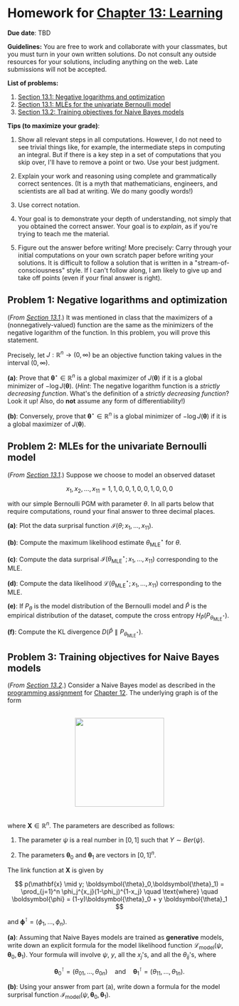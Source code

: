 # Homework for [Chapter 13: Learning](https://mml.johnmyersmath.com/stats-book/chapters/13-learning.html)

**Due date**: TBD

**Guidelines:** You are free to work and collaborate with your classmates, but you must turn in your own written solutions. Do not consult any outside resources for your solutions, including anything on the web. Late submissions will not be accepted.

**List of problems:**

1. [Section 13.1: Negative logarithms and optimization](#problem-1-negative-logarithms-and-optimization)
2. [Section 13.1: MLEs for the univariate Bernoulli model](#problem-2-mles-for-the-univariate-bernoulli-model)
3. [Section 13.2: Training objectives for Naive Bayes models](#problem-3-training-objectives-for-naive-bayes-models)

 **Tips (to maximize your grade)**:
 
1. Show all relevant steps in all computations. However, I do not need to see trivial things like, for example, the intermediate steps in computing an integral. But if there is a key step in a set of computations that you skip over, I'll have to remove a point or two. Use your best judgment.

2. Explain your work and reasoning using complete and grammatically correct sentences. (It is a myth that mathematicians, engineers, and scientists are all bad at writing. We do many goodly words!)
 
3. Use correct notation.

4. Your goal is to demonstrate your depth of understanding, not simply that you obtained the correct answer. Your goal is to _explain_, as if you're trying to teach me the material.

5. Figure out the answer before writing! More precisely: Carry through your initial computations on your own scratch paper before writing your solutions.  It is difficult to follow a solution that is written in a "stream-of-consciousness" style. If I can't follow along, I am likely to give up and take off points (even if your final answer is right).


## Problem 1: Negative logarithms and optimization

(_From [Section 13.1](https://mml.johnmyersmath.com/stats-book/chapters/13-learning.html#a-first-look-at-likelihood-based-learning-objectives)_.) It was mentioned in class that the maximizers of a (nonnegatively-valued) function are the same as the minimizers of the negative logarithm of the function. In this problem, you will prove this statement.

Precisely, let $J:\mathbb{R}^n \to (0,\infty)$ be an objective function taking values in the interval $(0,\infty)$.

**(a)**: Prove that $\boldsymbol{\theta}^\star \in \mathbb{R}^n$ is a global maximizer of $J(\boldsymbol{\theta})$ if it is a global minimizer of $-\log{J(\boldsymbol{\theta})}$. (_Hint_: The negative logarithm function is a _strictly decreasing function_. What's the definition of a _strictly decreasing function_? Look it up! Also, do **not** assume any form of differentiability!)

**(b)**: Conversely, prove that $\boldsymbol{\theta}^\star \in \mathbb{R}^n$ is a global minimizer of $-\log{J(\boldsymbol{\theta})}$ if it is a global maximizer of $J(\boldsymbol{\theta})$.

## Problem 2: MLEs for the univariate Bernoulli model

(_From [Section 13.1](https://mml.johnmyersmath.com/stats-book/chapters/13-learning.html#a-first-look-at-likelihood-based-learning-objectives)_.) Suppose we choose to model an observed dataset

$$
x_1,x_2,\ldots,x_{11} = 1, 1, 0, 0, 1, 0, 0, 1, 0, 0, 0
$$

with our simple Bernoulli PGM with parameter $\theta$. In all parts below that require computations, round your final answer to three decimal places.

**(a)**: Plot the data surprisal function $\mathcal{I}(\theta;x_1,\ldots,x_{11})$.

**(b)**: Compute the maximum likelihood estimate $\theta^\star_\text{MLE}$ for $\theta$.

**(c)**: Compute the data surprisal $\mathcal{I}(\theta^\star_\text{MLE};x_1,\ldots,x_{11})$ corresponding to the MLE.

**(d)**: Compute the data likelihood $\mathcal{L}(\theta^\star_\text{MLE};x_1,\ldots,x_{11})$ corresponding to the MLE.

**(e)**: If $P_\theta$ is the model distribution of the Bernoulli model and $\hat{P}$ is the empirical distribution of the dataset, compute the cross entropy $H_{\hat{P}}(P_{\theta^\star_\text{MLE}})$.

**(f)**: Compute the KL divergence $D(\hat{P} \parallel P_{\theta^\star_\text{MLE}})$.

## Problem 3: Training objectives for Naive Bayes models

(_From [Section 13.2](https://mml.johnmyersmath.com/stats-book/chapters/13-learning.html#general-mle)_.) Consider a Naive Bayes model as described in the [programming assignment](https://github.com/jmyers7/stats-book-materials/blob/main/programming-assignments/assignment_12.ipynb) for [Chapter 12](https://mml.johnmyersmath.com/stats-book/chapters/12-models.html). The underlying graph is of the form

<br>
<center>
<img src="https://raw.githubusercontent.com/jmyers7/stats-book-materials/main/img/nb.svg" width="200" align="center">
</center>
<br>

where $\mathbf{X}\in \mathbb{R}^n$. The parameters are described as follows:

1. The parameter $\psi$ is a real number in $[0,1]$ such that $Y\sim Ber(\psi)$.

2. The parameters $\boldsymbol{\theta}_0$ and $\boldsymbol{\theta}_1$ are vectors in $[0,1]^n$.

The link function at $\mathbf{X}$ is given by

$$
p(\mathbf{x} \mid y; \boldsymbol{\theta}_0,\boldsymbol{\theta}_1) = \prod_{j=1}^n \phi_j^{x_j}(1-\phi_j)^{1-x_j} \quad \text{where} \quad \boldsymbol{\phi} = (1-y)\boldsymbol{\theta}_0 + y \boldsymbol{\theta}_1
$$

and $\boldsymbol{\phi}^\intercal = (\phi_1,\ldots,\phi_n)$.

**(a)**: Assuming that Naive Bayes models are trained as **generative** models, write down an explicit formula for the model likelihood function $\mathcal{L}_\text{model}(\psi,\boldsymbol{\theta}_0,\boldsymbol{\theta}_1)$. Your formula will involve $\psi$, $y$, all the $x_j$'s, and all the $\theta_{ij}$'s, where

$$
\boldsymbol{\theta}_0^\intercal = (\theta_{01},\ldots,\theta_{0n}) \quad \text{and} \quad \boldsymbol{\theta}_1^\intercal = (\theta_{11},\ldots,\theta_{1n}).
$$

**(b)**: Using your answer from part (a), write down a formula for the model surprisal function $\mathcal{I}_\text{model}(\psi,\boldsymbol{\theta}_0,\boldsymbol{\theta}_1)$.